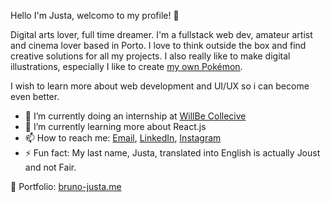 Hello I'm Justa, welcomo to my profile! 👋

Digital arts lover, full time dreamer. I'm a fullstack web dev, amateur artist and cinema lover based in Porto.
I love to think outside the box and find creative solutions for all my projects. I also really like to make 
digital illustrations, especially I like to create [my own Pokémon](https://www.instagram.com/stellaregion/). 

I wish to learn more about 
web development and UI/UX so i can become even better.

- 🦖 I’m currently doing an internship at [WillBe Collecive](https://www.linkedin.com/company/willbecollective/)
- 🌱 I’m currently learning more about React.js
- 📫 How to reach me: [Email](mailto:brunomajusta@gmail.com), [LinkedIn](https://www.linkedin.com/in/bruno-justa98/), [Instagram](https://www.instagram.com/brunojusta5/)
- ⚡ Fun fact: My last name, Justa, translated into English is actually Joust and not Fair.

🦆 Portfolio: [bruno-justa.me](www.bruno-justa.me)
